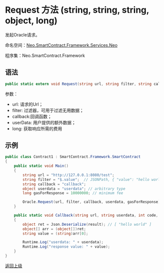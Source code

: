 # Request 方法 (string, string, string, object, long)

发起Oracle请求。

命名空间：[Neo.SmartContract.Framework.Services.Neo](../../neo.md)

程序集：Neo.SmartContract.Framework

## 语法

```c#
public static extern void Request(string url, string filter, string callback, object userData, long gasForResponse);
```

参数：

- url: 请求的Url；
- filter: 过滤器，可用于过滤无用数据；
- callback:回调函数；
- userData: 用户提供的额外数据；
- long: 获取响应所需的费用

## 示例

```c#
public class Contract1 : SmartContract.Framework.SmartContract
{
    public static void Main()
    {
        string url = "http://127.0.0.1:8080/test";
        string filter = "$.value";  // JSONPath, { "value": "hello world" }
        string callback = "callback";
        object userdata = "userdata"; // arbitrary type
        long gasForResponse = 10000000; // minimum fee 

        Oracle.Request(url, filter, callback, userdata, gasForResponse);
    }

    public static void Callback(string url, string userdata, int code, string result)
    {
        object ret = Json.Deserialize(result); // [ "hello world" ]
        object[] arr = (object[])ret;
        string value = (string)arr[0];

        Runtime.Log("userdata: " + userdata);
        Runtime.Log("response value: " + value);
    }
}
```

[返回上级](../Oracle.md)
